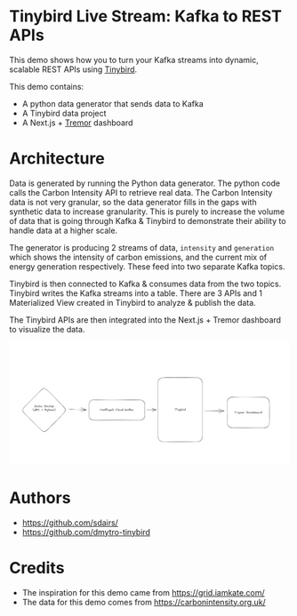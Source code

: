 # Tinybird Live Stream: Kafka to REST APIs

This demo shows how you to turn your Kafka streams into dynamic, scalable REST APIs using [Tinybird](https://tinybird.co).

This demo contains:
- A python data generator that sends data to Kafka
- A Tinybird data project
- A Next.js + [Tremor](https://www.tremor.so/) dashboard


# Architecture

Data is generated by running the Python data generator. The python code calls the Carbon Intensity API to retrieve real data. The Carbon Intensity data is not very granular, so the data generator fills in the gaps with synthetic data to increase granularity. This is purely to increase the volume of data that is going through Kafka & Tinybird to demonstrate their ability to handle data at a higher scale.

The generator is producing 2 streams of data, `intensity` and `generation` which shows the intensity of carbon emissions, and the current mix of energy generation respectively. These feed into two separate Kafka topics.

Tinybird is then connected to Kafka & consumes data from the two topics. Tinybird writes the Kafka streams into a table. There are 3 APIs and 1 Materialized View created in Tinybird to analyze & publish the data.

The Tinybird APIs are then integrated into the Next.js + Tremor dashboard to visualize the data.

![Demo architecture](architecture.png)

# Authors

- https://github.com/sdairs/ 
- https://github.com/dmytro-tinybird

# Credits

- The inspiration for this demo came from https://grid.iamkate.com/
- The data for this demo comes from https://carbonintensity.org.uk/